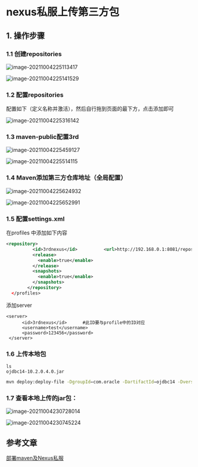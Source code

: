 # nexus私服上传第三方包

## 1. 操作步骤

### 1.1 创建repositories

![image-20211004225113417](https://zszblog.oss-cn-beijing.aliyuncs.com/zszblog/blogimage-master/image-20211004225113417.png)

![image-20211004225141529](https://zszblog.oss-cn-beijing.aliyuncs.com/zszblog/blogimage-master/image-20211004225141529.png)

### 1.2 配置repositories

配置如下（定义名称并激活），然后自行拖到页面的最下方，点击添加即可

![image-20211004225316142](https://zszblog.oss-cn-beijing.aliyuncs.com/zszblog/blogimage-master/image-20211004225316142.png)

### 1.3 maven-public配置3rd

![image-20211004225459127](https://zszblog.oss-cn-beijing.aliyuncs.com/zszblog/blogimage-master/image-20211004225459127.png)

![image-20211004225514115](https://zszblog.oss-cn-beijing.aliyuncs.com/zszblog/blogimage-master/image-20211004225514115.png)

### 1.4 Maven添加第三方仓库地址（全局配置）

![image-20211004225624932](https://zszblog.oss-cn-beijing.aliyuncs.com/zszblog/blogimage-master/image-20211004225624932.png)

![image-20211004225652991](https://zszblog.oss-cn-beijing.aliyuncs.com/zszblog/blogimage-master/image-20211004225652991.png)

### 1.5 配置settings.xml

在profiles 中添加如下内容

```xml
<repository>
          <id>3rdnexus</id>          <url>http://192.168.0.1:8081/repository/3rd/</url>
          <release>
            <enable>true</enable>
          </release>
          <snapshots>
            <enable>true</enable>
          </snapshots>
        </repository>
  </profiles>   
```

添加server

```
<server>
      <id>3rdnexus</id>      #此ID要与profile中的ID对应
      <username>test</username>
      <password>123456</password>
 </server>
```

### 1.6 上传本地包

```
ls
ojdbc14-10.2.0.4.0.jar
```

```sh
mvn deploy:deploy-file -DgroupId=com.oracle -DartifactId=ojdbc14 -Dversion=10.2.0.4.0 -Dpackaging=jar -Dfile=/Users/zsz/Project/software/jar/oracle/ojdbc14-10.2.0.4.0.jar -Durl=http://192.168.0.1:8081/repository/3rd/ -DrepositoryId=3rdnexus
```

### 1.7 **查看本地上传的jar包：**

![image-20211004230728014](https://zszblog.oss-cn-beijing.aliyuncs.com/zszblog/blogimage-master/image-20211004230728014.png)

![image-20211004230745224](https://zszblog.oss-cn-beijing.aliyuncs.com/zszblog/blogimage-master/image-20211004230745224.png)

## 参考文章

[部署maven及Nexus私服](https://cloud.tencent.com/developer/article/1623922)
